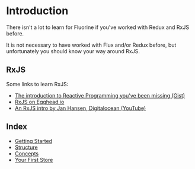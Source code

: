 # Introduction

There isn't a lot to learn for Fluorine if you've
worked with Redux and RxJS before.

It is not necessary to have worked with Flux and/or
Redux before, but unfortunately you should know your
way around RxJS.

## RxJS

Some links to learn RxJS:

- [The introduction to Reactive Programming you've been missing (Gist)](https://gist.github.com/staltz/868e7e9bc2a7b8c1f754)
- [RxJS on Egghead.io](https://egghead.io/technologies/rx)
- [An RxJS intro by Jan Hansen, Digitalocean (YouTube)](https://youtu.be/2btEt0W7UxU)

## Index

* [Getting Started](getting-started.md)
* [Structure](structure.md)
* [Concepts](concepts.md)
* [Your First Store](your-first-store.md)

